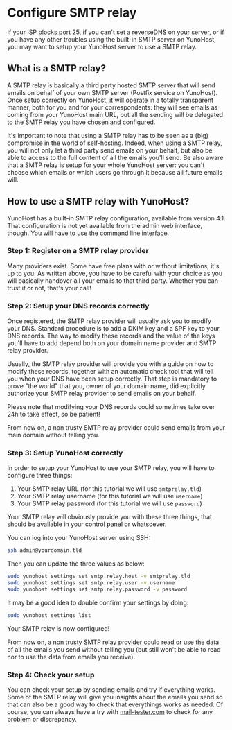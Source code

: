# Configure SMTP relay

If your ISP blocks port 25, if you can't set a reverseDNS on your server, or if you have any other troubles using the built-in SMTP server on YunoHost, you may want to setup your YunoHost server to use a SMTP relay.

## What is a SMTP relay?

A SMTP relay is basically a third party hosted SMTP server that will send emails on behalf of your own SMTP server (Postfix service on YunoHost).
Once setup correctly on YunoHost, it will operate in a totally transparent manner, both for you and for your correspondents: they will see emails as coming from your YunoHost main URL, but all the sending will be delegated to the SMTP relay you have chosen and configured.

<div class="alert alert-warning" markdown="1">
<span class="glyphicon glyphicon-warning-sign"></span> 
It's important to note that using a SMTP relay has to be seen as a (big) compromise in the world of self-hosting. Indeed, when using a SMTP relay, you will not only let a third party send emails on your behalf, but also be able to access to the full content of all the emails you'll send. Be also aware that a SMTP relay is setup for your whole YunoHost server: you can't choose which emails or which users go through it because all future emails will.
</div>

## How to use a SMTP relay with YunoHost?

YunoHost has a built-in SMTP relay configuration, available from version 4.1. That configuration is not yet available from the admin web interface, though. You will have to use the command line interface.

### Step 1: Register on a SMTP relay provider

Many providers exist. Some have free plans with or without limitations, it's up to you. As written above, you have to be careful with your choice as you will basically handover all your emails to that third party. Whether you can trust it or not, that's your call!

### Step 2: Setup your DNS records correctly

Once registered, the SMTP relay provider will usually ask you to modify your DNS.
Standard procedure is to add a DKIM key and a SPF key to your DNS records.
The way to modify these records and the value of the keys you'll have to add depend both on your domain name provider and SMTP relay provider.

Usually, the SMTP relay provider will provide you with a guide on how to modify these records, together with an automatic check tool that will tell you when your DNS have been setup correctly. That step is mandatory to prove "the world" that you, owner of your domain name, did explicitly authorize your SMTP relay provider to send emails on your behalf. 

Please note that modifying your DNS records could sometimes take over 24h to take effect, so be patient!

<div class="alert alert-warning" markdown="1">
<span class="glyphicon glyphicon-warning-sign"></span> 
From now on, a non trusty SMTP relay provider could send emails from your main domain without telling you.
</div>

### Step 3: Setup YunoHost correctly

In order to setup your YunoHost to use your SMTP relay, you will have to configure three things:
1. Your SMTP relay URL (for this tutorial we will use `smtprelay.tld`)
2. Your SMTP relay username (for this tutorial we will use `username`)
3. Your SMTP relay password (for this tutorial we will use `password`)

Your SMTP relay will obviously provide you with these three things, that should be available in your control panel or whatsoever.

You can log into your YunoHost server using SSH:
```bash
ssh admin@yourdomain.tld
```

Then you can update the three values as below:

```bash
sudo yunohost settings set smtp.relay.host -v smtprelay.tld
sudo yunohost settings set smtp.relay.user -v username
sudo yunohost settings set smtp.relay.password -v password
```

It may be a good idea to double confirm your settings by doing:

```bash
sudo yunohost settings list
```

Your SMTP relay is now configured!

<div class="alert alert-warning" markdown="1">
<span class="glyphicon glyphicon-warning-sign"></span> 
From now on, a non trusty SMTP relay provider could read or use the data of all the emails you send without telling you (but still won't be able to read nor to use the data from emails you receive).
</div>

### Step 4: Check your setup

You can check your setup by sending emails and try if everything works.
Some of the SMTP relay will give you insights about the emails you send so that can also be a good way to check that everythings works as needed.
Of course, you can always have a try with [mail-tester.com](https://www.mail-tester.com/) to check for any problem or discrepancy.
